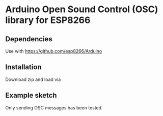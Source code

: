 # Arduino Open Sound Control (OSC) library for ESP8266

## Dependencies

Use with https://github.com/esp8266/Arduino

## Installation

Download zip and load via

## Example sketch

Only sending OSC messages has been tested.


